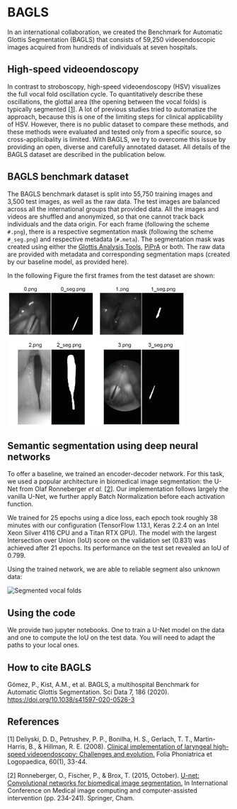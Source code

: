 # BAGLS

In an international collaboration, we created the Benchmark for Automatic Glottis Segmentation (BAGLS) that consists of 59,250 videoendoscopic images acquired from hundreds of individuals at seven hospitals.

## High-speed videoendoscopy

In contrast to stroboscopy, high-speed videoendoscopy (HSV) visualizes the full vocal fold oscillation cycle. To quantitatively describe these oscillations, the glottal area (the opening between the vocal folds) is typically segmented [[1](#citation1)]. A lot of previous studies tried to automatize the approach, because this is one of the limiting steps for clinical applicability of HSV. However, there is no public dataset to compare these methods, and these methods were evaluated and tested only from a specific source, so cross-applicibality is limited. With BAGLS, we try to overcome this issue by providing an open, diverse and carefully annotated dataset. All details of the BAGLS dataset are described in the publication below.

## BAGLS benchmark dataset

The BAGLS benchmark dataset is split into 55,750 training images and 3,500 test images, as well as the raw data. The test images are balanced across all the international groups that provided data. All the images and videos are shuffled and anonymized, so that one cannot track back individuals and the data origin. For each frame (following the scheme ```#.png```), there is a respective segmentation mask (following the scheme ```#_seg.png```) and respective metadata (```#.meta```). The segmentation mask was created using  either the [Glottis Analysis Tools](http://www.hno-klinik.uk-erlangen.de/phoniatrie/forschung/computational-medicine/gat-software/), [PiPrA](https://github.com/anki-xyz/pipra) or both. The raw data are provided with metadata and corresponding segmentation maps (created by our baseline model, as provided here).

In the following Figure the first frames from the test dataset are shown:

![Examples from the test dataset](Images/examples_test_dataset.png "Examples from the test dataset")

## Semantic segmentation using deep neural networks

To offer a baseline, we trained an encoder-decoder network. For this task, we used a popular architecture in biomedical image segmentation: the U-Net from Olaf Ronneberger _et al._ [[2](#citation2)].
Our implementation follows largely the vanilla U-Net, we further apply Batch Normalization before each activation function. 

We trained for 25 epochs using a dice loss, each epoch took roughly 38 minutes with our configuration (TensorFlow 1.13.1, Keras 2.2.4 on an Intel Xeon Silver 4116 CPU and a Titan RTX GPU). The model with the largest Intersection over Union (IoU) score on the validation set (0.831) was achieved after 21 epochs. Its performance on the test set revealed an IoU of 0.799. 

Using the trained network, we are able to reliable segment also unknown data:

![Segmented vocal folds](Images/vocal_folds_segmented.gif "Vocal folds segmented")

## Using the code

We provide two jupyter notebooks. One to train a U-Net model on the data and one to compute the IoU on the test data. You will need to adapt the paths to your local ones. 

## How to cite BAGLS

Gómez, P., Kist, A.M., et al. BAGLS, a multihospital Benchmark for Automatic Glottis Segmentation. Sci Data 7, 186 (2020). https://doi.org/10.1038/s41597-020-0526-3

## References

<a name="citation1">[1]</a> Deliyski, D. D., Petrushev, P. P., Bonilha, H. S., Gerlach, T. T., Martin-Harris, B., & Hillman, R. E. (2008). [Clinical implementation of laryngeal high-speed videoendoscopy: Challenges and evolution.](https://doi.org/10.1159/000111802) Folia Phoniatrica et Logopaedica, 60(1), 33-44.

<a name="citation2">[2]</a> Ronneberger, O., Fischer, P., & Brox, T. (2015, October). [U-net: Convolutional networks for biomedical image segmentation.](http://dx.doi.org/10.1007/978-3-319-24574-4_28) In International Conference on Medical image computing and computer-assisted intervention (pp. 234-241). Springer, Cham.


